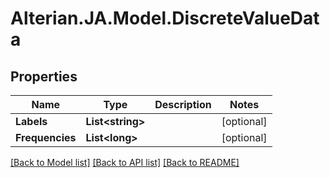 # Alterian.JA.Model.DiscreteValueData

## Properties

Name | Type | Description | Notes
------------ | ------------- | ------------- | -------------
**Labels** | **List&lt;string&gt;** |  | [optional] 
**Frequencies** | **List&lt;long&gt;** |  | [optional] 

[[Back to Model list]](../README.md#documentation-for-models) [[Back to API list]](../README.md#documentation-for-api-endpoints) [[Back to README]](../README.md)

